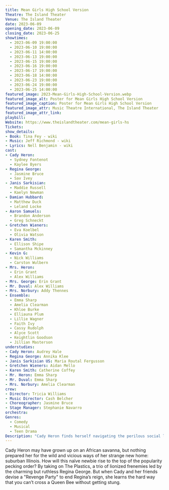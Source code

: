 ```yaml
---
title: Mean Girls High School Version
Theatre: The Island Theater
Venue: The Island Theater
date: 2023-06-09
opening_date: 2023-06-09
closing_date: 2023-06-25
showtimes:
  - 2023-06-09 19:00:00
  - 2023-06-10 19:00:00
  - 2023-06-11 14:00:00
  - 2023-06-13 19:00:00
  - 2023-06-15 19:00:00
  - 2023-06-16 19:00:00
  - 2023-06-17 19:00:00
  - 2023-06-18 14:00:00
  - 2023-06-23 19:00:00
  - 2023-06-24 19:00:00
  - 2023-06-25 14:00:00
featured_image: 2023-Mean-Girls-High-School-Version.webp
featured_image_alt: Poster for Mean Girls High School Version
featured_image_caption: Poster for Mean Girls High School Version
featured_image_attr: Music Theatre International, The Island Theater
featured_image_attr_link: 
playbill:
Website: https://www.theislandtheater.com/mean-girls-hs
Tickets: 
show_details: 
- Book: Tina Fey - wiki
- Music: Jeff Richmond - wiki
- Lyrics: Nell Benjamin - wiki
cast:
- Cady Heron: 
  - Sydney Fontenot
  - Kaylee Byers 
- Regina George: 
  - Jasmine Bruce
  - Sav Ivey 
- Janis Sarkisian: 
  - Maddie Russell
  - Kaelyn Newman 
- Damian Hubbard: 
  - Matthew Duck
  - Leland Locke 
- Aaron Samuels: 
  - Brandon Anderson
  - Greg Schneckt 
- Gretchen Wieners: 
  - Eva Koelbel
  - Olivia Watson 
- Karen Smith: 
  - Ellison Shipe
  - Samantha Mckinney 
- Kevin G: 
  - Nick Williams
  - Carston Wulbern 
- Mrs. Heron: 
  - Erin Grant
  - Alex Williams
- Mrs. George: Erin Grant
- Mr. Duval: Alex Williams 
- Mrs. Norbury: Addy Thennes
- Ensemble:
  - Emma Sharp 
  - Amelia Clearman
  - Khloe Burke
  - Elliauna Plum
  - Lillie Wagner
  - Faith Ivy 
  - Cassy Rudolph
  - Alyce Scott
  - Keightlin Goodson 
  - Jillian Masterson
understudies:
- Cady Heron: Audrey Hale
- Regina George: Annika Klee
- Janis Sarkisian US: Maria Routal Fergusson
- Gretchen Wieners: Aidan Mello
- Karen Smith: Catherine Coffey
- Mr. Heron: Emma Sharp
- Mr. Duval: Emma Sharp
- Mrs. Norbury: Amelia Clearman
crew:
- Director: Tricia Williams 
- Music Director: Cash Belcher 
- Choreographer: Jasmine Bruce 
- Stage Manager: Stephanie Navarro
orchestra:
Genres:
  - Comedy
  - Musical
  - Teen Drama
Description: "Cady Heron finds herself navigating the perilous social labyrinth of American high school when she moves from Africa. Armed with wit and advice from her new friends, she takes on The Plastics, the A-list queen bees."
---
```

Cady Heron may have grown up on an African savanna, but nothing prepared her for the wild and vicious ways of her strange new home: suburban Illinois. How will this naïve newbie rise to the top of the popularity pecking order? By taking on The Plastics, a trio of lionized frenemies led by the charming but ruthless Regina George. But when Cady and her friends devise a "Revenge Party" to end Regina’s reign, she learns the hard way that you can’t cross a Queen Bee without getting stung.